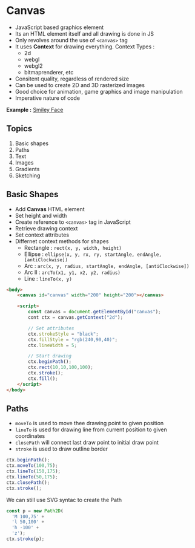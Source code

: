 # Canvas

* JavaScript based graphics element
* Its an HTML element itself and all drawing is done in JS
* Only revolves around the use of `<canvas>` tag
* It uses **Context** for drawing everything. Context Types :
  * 2d
  * webgl
  * webgl2
  * bitmaprenderer, etc
* Consitent quality, regardless of rendered size
* Can be used to create 2D and 3D rasterized images
* Good choice for animation, game graphics and image manipulation
* Imperative nature of code

**Example :**  [Smiley Face]()

## Topics
1. Basic shapes
2. Paths
3. Text
4. Images
5. Gradients
6. Sketching

## Basic Shapes
* Add **Canvas** HTML element
* Set height and width
* Create reference to `<canvas>` tag in JavaScript
* Retrieve drawing context
* Set context attributes
* Differnet context methods for shapes
  * Rectangle : `rect(x, y, width, height)`
  * Ellipse   : `ellipse(x, y, rx, ry, startAngle, endAngle, [antiClockwise])`
  * Arc : `arc(x, y, radius, startAngle, endAngle, [antiClockwise])`
  * Arc II : `arcTo(x1, y1, x2, y2, radius)`
  * Line : `lineTo(x, y)`

```html
<body>
    <canvas id="canvas" width="200" height="200"></canvas>

    <script>
        const canvas = document.getElementById("canvas");
        cont ctx = canvas.getContext("2d");

        // Set attributes
        ctx.strokeStyle = "black";
        ctx.fillStyle = "rgb(240,90,40)";
        ctx.lineWidth = 5;

        // Start drawing
        ctx.beginPath();
        ctx.rect(10,10,100,100);
        ctx.stroke();
        ctx.fill();
    </script>
</body>
```
## Paths
* `moveTo` is used to move thee drawing point to given position
* `lineTo` is used for drawing line from current position to given coordinates
* `closePath` will connect last draw point to initial draw point
* `stroke` is used to draw outline border
```js
ctx.beginPath();
ctx.moveTo(100,75);
ctx.lineTo(150,175);
ctx.lineTo(50,175);
ctx.closePath();
ctx.stroke();
```

We can still use SVG syntac to create the Path
```js
const p = new Path2D(
  'M 100,75' +
  'l 50,100' +
  'h -100' +
  'z');
ctx.stroke(p);
```